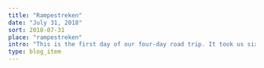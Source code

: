 ```yaml
---
title: "Rampestreken"
date: "July 31, 2018"
sort: 2018-07-31
place: "rampestreken"
intro: "This is the first day of our four-day road trip. It took us six hours to drive from Oslo to Åndalsnes. We departed Oslo around 6 in the morning and reached Dombås by noon."
type: blog_item
---
```


